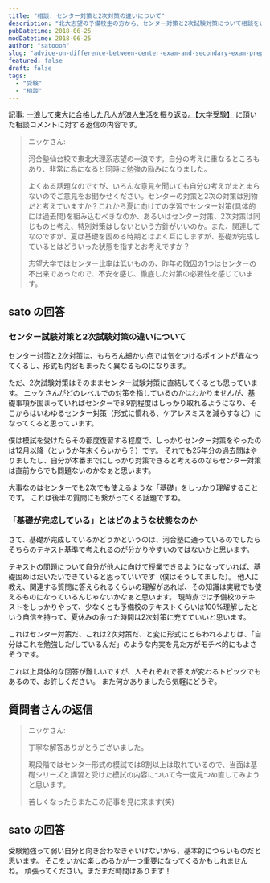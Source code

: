 ```yaml
---
title: "相談: センター対策と2次対策の違いについて"
description: "北大志望の予備校生の方から、センター対策と2次試験対策について相談をいただきました。"
pubDatetime: 2018-06-25
modDatetime: 2018-06-25
author: "satoooh"
slug: "advice-on-difference-between-center-exam-and-secondary-exam-preparation"
featured: false
draft: false
tags:
  - "受験"
  - "相談"
---
```


記事: [一浪して東大に合格した凡人が浪人生活を振り返る。【大学受験】](/posts/journey-to-utokyo) に頂いた相談コメントに対する返信の内容です。

> ニッケさん:
>
> 河合塾仙台校で東北大理系志望の一浪です。自分の考えに重なるところもあり、非常に為になると同時に勉強の励みになりました。
>
> よくある話題なのですが、いろんな意見を聞いても自分の考えがまとまらないのでご意見をお聞かせください。センターの対策と2次の対策は別物だと考えていますか？これから夏に向けての学習でセンター対策(具体的には過去問)を組み込むべきなのか、あるいはセンター対策、2次対策は同じものと考え、特別対策はしないという方針がいいのか。また、関連してなのですが、夏は基礎を固める時期とはよく耳にしますが、基礎が完成しているとはどういった状態を指すとお考えですか？
>
> 志望大学ではセンター比率は低いものの、昨年の敗因の1つはセンターの不出来であったので、不安を感じ、徹底した対策の必要性を感じています。

## sato の回答

### センター試験対策と2次試験対策の違いについて

センター対策と2次対策は、もちろん細かい点では気をつけるポイントが異なってくるし、形式も内容もまったく異なるものになります。

ただ、2次試験対策はそのままセンター試験対策に直結してくるとも思っています。
ニッケさんがどのレベルでの対策を指しているのかはわかりませんが、基礎事項が固まっていればセンターで8,9割程度はしっかり取れるようになり、そこからはいわゆるセンター対策（形式に慣れる、ケアレスミスを減らすなど）になってくると思っています。

僕は模試を受けたらその都度復習する程度で、しっかりセンター対策をやったのは12月以降（というか年末くらいから？）です。
それでも25年分の過去問はやりましたし、自分が本番までにしっかり対策できると考えるのならセンター対策は直前からでも問題ないのかなぁと思います。

大事なのはセンターでも2次でも使えるような「基礎」をしっかり理解することです。
これは後半の質問にも繋がってくる話題ですね。

### 「基礎が完成している」とはどのような状態なのか

さて、基礎が完成しているかどうかというのは、河合塾に通っているのでしたらそちらのテキスト基準で考えれるのが分かりやすいのではないかと思います。

テキストの問題について自分が他人に向けて授業できるようになっていれば、基礎固めはだいたいできていると思っていいです（僕はそうしてました）。
他人に教え、関連する質問に答えられるくらいの理解があれば、その知識は実戦でも使えるものになっているんじゃないかなぁと思います。
現時点では予備校のテキストをしっかりやって、少なくとも予備校のテキストくらいは100%理解したという自信を持って、夏休みの余った時間は2次対策に充てていいと思います。

これはセンター対策だ、これは2次対策だ、と変に形式にとらわれるよりは、「自分はこれを勉強した/しているんだ」のような内実を見た方がモチベ的にもよさそうです。

これ以上具体的な回答が難しいですが、人それぞれで答えが変わるトピックでもあるので、お許しください。
また何かありましたら気軽にどうぞ。

## 質問者さんの返信

> ニッケさん:
>
> 丁寧な解答ありがとうございました。
>
> 現段階ではセンター形式の模試では8割以上は取れているので、当面は基礎シリーズと講習と受けた模試の内容について今一度見つめ直してみようと思います。
>
> 苦しくなったらまたこの記事を見に来ます(笑)

## sato の回答

受験勉強って弱い自分と向き合わなきゃいけないから、基本的につらいものだと思います。
そこをいかに楽しめるかが一つ重要になってくるかもしれませんね。
頑張ってください。まだまだ時間はあります！
